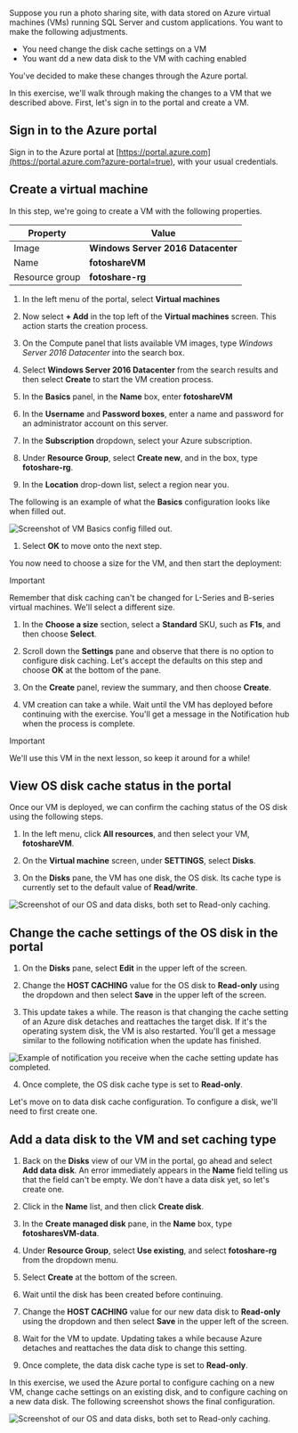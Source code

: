 Suppose you run a photo sharing site, with data stored on Azure virtual machines (VMs) running SQL Server and custom applications. You want to make the following adjustments.

- You need change the disk cache settings on a VM
- You want dd a new data disk to the VM with caching enabled

You've decided to make these changes through the Azure portal.

In this exercise, we'll walk through making the changes to a VM that we described above. First, let's sign in to the portal and create a VM.

## Sign in to the Azure portal

Sign in to the Azure portal at [https://portal.azure.com](https://portal.azure.com?azure-portal=true), with your usual credentials.

## Create a virtual machine

In this step, we're going to create a VM with the following properties.

|Property  |Value  |
|---------|---------|
|Image     |   **Windows Server 2016 Datacenter**      |
|Name     |   **fotoshareVM**     |
|Resource group     |   **fotoshare-rg**      |


1. In the left menu of the portal, select **Virtual machines**

1. Now select **+ Add** in the top left of the **Virtual machines** screen. This action starts the creation process.

1. On the Compute panel that lists available VM images, type *Windows Server 2016 Datacenter* into the search box.

1. Select **Windows Server 2016 Datacenter** from the search results and then select **Create** to start the VM creation process.

1. In the **Basics** panel, in the **Name** box, enter **fotoshareVM**

1. In the **Username** and **Password boxes**, enter a name and password for an administrator account on this server.

1. In the **Subscription** dropdown, select your Azure subscription.

1. Under **Resource Group**, select **Create new**, and in the box, type **fotoshare-rg**.

1. In the **Location** drop-down list, select a region near you.

The following is an example of what the **Basics** configuration looks like when filled out.

![Screenshot of VM Basics config filled out.](../media-draft/vm-basics-settings.PNG)

1. Select **OK** to move onto the next step.

You now need to choose a size for the VM, and then start the deployment:

> [!IMPORTANT]
> Remember that disk caching can't be changed for L-Series and B-series virtual machines. We'll select a different size.

1. In the **Choose a size** section, select a **Standard** SKU, such as **F1s**, and then choose **Select**.

1. Scroll down the **Settings** pane and observe that there is no option to configure disk caching. Let's accept the defaults on this step and choose **OK** at the bottom of the pane.

1. On the **Create** panel, review the summary, and then choose **Create**.

1. VM creation can take a while. Wait until the VM has deployed before continuing with the exercise. You'll get a message in the Notification hub when the process is complete.

> [!IMPORTANT]
> We'll use this VM in the next lesson, so keep it around for a while!

## View OS disk cache status in the portal

Once our VM is deployed, we can confirm the caching status of the OS disk using the following steps.

1. In the left menu, click **All resources**, and then select your VM,  **fotoshareVM**.

1. On the **Virtual machine** screen, under **SETTINGS**, select **Disks**.

1. On the **Disks** pane, the VM has one disk, the OS disk. Its cache type is currently set to the default value of **Read/write**.

![Screenshot of our OS and data disks, both set to Read-only caching.](../media-draft/os-disk-rw.PNG)

## Change the cache settings of the OS disk in the portal

1. On the **Disks** pane, select **Edit** in the upper left of the screen.

1. Change the **HOST CACHING** value for the OS disk to **Read-only** using the dropdown and then select **Save** in the upper left of the screen.

1. This update takes a while. The reason is that changing the cache setting of an Azure disk detaches and reattaches the target disk. If it's the operating system disk, the VM is also restarted. You'll get a message similar to the following notification when the update has finished.

![Example of notification you receive when the cache setting update has completed.](../media-draft/vm-disk-update-complete.PNG)

4. Once complete, the OS disk cache type is set to **Read-only**.

Let's move on to data disk cache configuration. To configure a disk, we'll need to first create one.

## Add a data disk to the VM and set caching type

1. Back on the **Disks** view of our VM in the portal, go ahead and select **Add data disk**. An error immediately appears in the **Name** field telling us that the field can't be empty. We don't have a data disk yet, so let's create one.

1. Click in the **Name** list, and then click **Create disk**.

1. In the **Create managed disk** pane, in the **Name** box, type **fotosharesVM-data**.

1. Under **Resource Group**, select **Use existing**, and select **fotoshare-rg** from the dropdown menu.

1. Select **Create** at the bottom of the screen.

1. Wait until the disk has been created before continuing.

1. Change the **HOST CACHING** value for our new data disk to **Read-only** using the dropdown and then select **Save** in the upper left of the screen.

1. Wait for the VM to update. Updating takes a while because Azure detaches and reattaches the data disk to change this setting.

1. Once complete, the data disk cache type is set to **Read-only**.

In this exercise, we used the Azure portal to configure caching on a new VM, change cache settings on an existing disk, and to configure caching on a new data disk. The following screenshot shows the final configuration. 

![Screenshot of our OS and data disks, both set to Read-only caching.](../media-draft/disks-final-config-portal.PNG)
